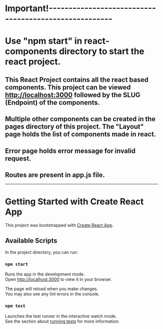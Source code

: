 
# Important!------------------------------------------------------

# Use "npm start" in react-components directory to start the react project.
## This React Project contains all the react based components. This project can be viewed [http://localhost:3000](http://localhost:3000) followed by the SLUG (Endpoint) of the components.
## Multiple other components can be created in the pages directory of this project. The "Layout" page holds the list of components made in react.
## Error page holds error message for invalid request.
## Routes are present in app.js file.
------------------------------------------------------------------

# Getting Started with Create React App

This project was bootstrapped with [Create React App](https://github.com/facebook/create-react-app).

## Available Scripts

In the project directory, you can run:

### `npm start`

Runs the app in the development mode.\
Open [http://localhost:3000](http://localhost:3000) to view it in your browser.

The page will reload when you make changes.\
You may also see any lint errors in the console.

### `npm test`

Launches the test runner in the interactive watch mode.\
See the section about [running tests](https://facebook.github.io/create-react-app/docs/running-tests) for more information.
